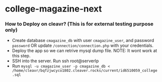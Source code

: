 # college-magazine-next

### How to Deploy on cleavr? (This is for external testing purpose only)

- Create database `cmagazine_db` with user `cmagazine_user`, and password `password` OR update `/connection/connection.php` with your credentials.
- Deploy the app so we can retrive mysql dump file. NOTE: It wont work at this step.
- SSH into the server. Run ssh root@serverIp
- Run `mysql -u cmagazine_user -p cmagazine_db < /home/cleavr/bqfzjwcyco1802.cleaver.rocks/current/id6510059_college.sql`
